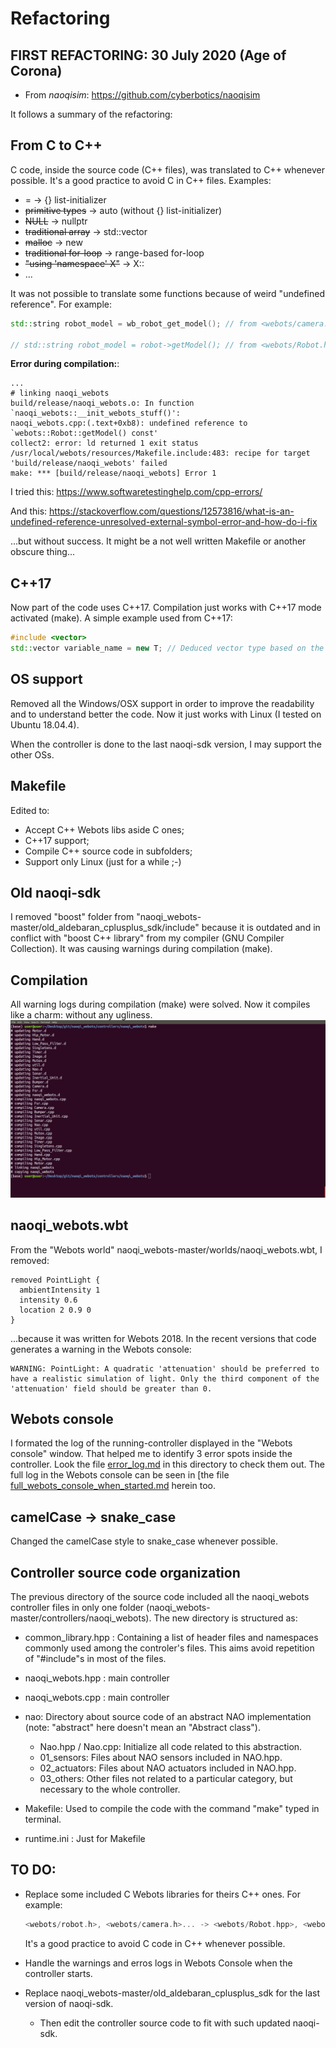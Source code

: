 # Refactoring
##  FIRST REFACTORING: 30 July 2020 (Age of Corona)
- From *naoqisim*: https://github.com/cyberbotics/naoqisim

It follows a summary of the refactoring:

## From C to C++

C code, inside the source code (C++ files), was translated to C++ whenever possible. It's a good practice to avoid C in C++ files. Examples:
- = -> {} list-initializer
- ~~primitive types~~ -> auto (without {} list-initializer)
- ~~NULL~~ -> nullptr
- ~~traditional array~~ -> std::vector
- ~~malloc~~ -> new
- ~~traditional for-loop~~ -> range-based for-loop
- ~~"using 'namespace' X"~~ -> X::
- ...

It was not possible to translate some functions because of weird "undefined reference". For example:

```c++
std::string robot_model = wb_robot_get_model(); // from <webots/camera.h> works

// std::string robot_model = robot->getModel(); // from <webots/Robot.hpp> doesn't work
```

**Error during compilation:**:
```shell
...
# linking naoqi_webots
build/release/naoqi_webots.o: In function `naoqi_webots::__init_webots_stuff()':
naoqi_webots.cpp:(.text+0xb8): undefined reference to `webots::Robot::getModel() const'
collect2: error: ld returned 1 exit status
/usr/local/webots/resources/Makefile.include:483: recipe for target 'build/release/naoqi_webots' failed
make: *** [build/release/naoqi_webots] Error 1
```

I tried this: https://www.softwaretestinghelp.com/cpp-errors/

And this: https://stackoverflow.com/questions/12573816/what-is-an-undefined-reference-unresolved-external-symbol-error-and-how-do-i-fix

...but without success. It might be a not well written Makefile or another obscure thing...

## C++17

Now part of the code uses C++17. Compilation just works with C++17 mode activated (make). A simple example used from C++17:

```cpp
#include <vector>
std::vector variable_name = new T; // Deduced vector type based on the called constructor.
```

## OS support

Removed all the Windows/OSX support in order to improve the readability and to understand better the code. Now it just works with Linux (I tested on Ubuntu 18.04.4).

When the controller is done to the last naoqi-sdk version, I may support the other OSs.

## Makefile

Edited to:
- Accept C++ Webots libs aside C ones;
- C++17 support;
- Compile C++ source code in subfolders;
- Support only Linux (just for a while ;-)

## Old naoqi-sdk

I removed "boost" folder from "naoqi_webots-master/old_aldebaran_cplusplus_sdk/include" because it is outdated and in conflict with "boost C++ library" from my compiler (GNU Compiler Collection). It was causing warnings during compilation (make).

## Compilation

All warning logs during compilation (make) were solved. Now it compiles like a charm: without any ugliness.
![make screen](make.png)

## naoqi_webots.wbt

From the "Webots world" naoqi_webots-master/worlds/naoqi_webots.wbt, I removed:

```    
removed PointLight {
  ambientIntensity 1
  intensity 0.6
  location 2 0.9 0
}
```

...because it was written for Webots 2018. In the recent versions that code generates a warning in the Webots console:

```shell
WARNING: PointLight: A quadratic 'attenuation' should be preferred to have a realistic simulation of light. Only the third component of the 'attenuation' field should be greater than 0.
```

## Webots console

I formated the log of the running-controller displayed in the "Webots console" window. That helped me to identify 3 error spots inside the controller. Look the file [error_log.md](error_log.md) in this directory to check them out. The full log in the Webots console can be seen in [the file [full_webots_console_when_started.md](full_webots_console_when_started.md) herein too.

## camelCase -> snake_case

Changed the camelCase style to snake_case whenever possible.

## Controller source code organization

The previous directory of the source code included all the naoqi_webots controller files in only one folder (naoqi_webots-master/controllers/naoqi_webots). The new directory is structured as:

- common_library.hpp : Containing a list of header files and namespaces commonly used among the controler's files. This aims avoid repetition of "#include"s in most of the files.

- naoqi_webots.hpp : main controller

- naoqi_webots.cpp : main controller

- nao: Directory about source code of an abstract NAO implementation (note: "abstract" here doesn't mean an "Abstract class").
    
    - Nao.hpp / Nao.cpp: Initialize all code related to this abstraction.    
    - 01_sensors: Files about NAO sensors included in NAO.hpp.
    - 02_actuators: Files about NAO actuators included in NAO.hpp.
    - 03_others: Other files not related to a particular category, but necessary to the whole controller.
    
- Makefile: Used to compile the code with the command "make" typed in terminal.

- runtime.ini : Just for Makefile

## TO DO:

- Replace some included C Webots libraries for theirs C++ ones. For example:

    ```c++
    <webots/robot.h>, <webots/camera.h>... -> <webots/Robot.hpp>, <webots/Camera.hpp>
    ```

    It's a good practice to avoid C code in C++ whenever possible.

- Handle the warnings and erros logs in Webots Console when the controller starts.

- Replace naoqi_webots-master/old_aldebaran_cplusplus_sdk for the last version of naoqi-sdk.
    - Then edit the controller source code to fit with such updated naoqi-sdk.

